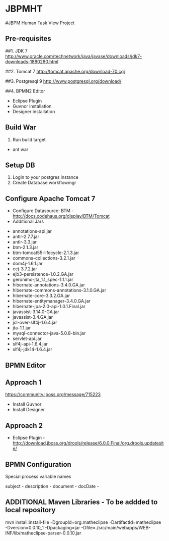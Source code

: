 JBPMHT
======

#JBPM Human Task View Project

Pre-requisites
--------------

##1. JDK 7
http://www.oracle.com/technetwork/java/javase/downloads/jdk7-downloads-1880260.html

##2. Tomcat 7
http://tomcat.apache.org/download-70.cgi

##3. Postgresql 9
http://www.postgresql.org/download/

##4. BPMN2 Editor
* Eclipse Plugin
* Guvnor installation
* Designer installation

Build War
---------
1. Run build target
* ant war

Setup DB
--------
1. Login to your postgres instance
2. Create Database workflowmgr

Configure Apache Tomcat 7
-------------------------
* Configure Datasource: BTM - http://docs.codehaus.org/display/BTM/Tomcat
* Additional Jars

- annotations-api.jar
- antlr-2.7.7.jar
- antlr-3.3.jar
- btm-2.1.3.jar
- btm-tomcat55-lifecycle-2.1.3.jar
- commons-collections-3.2.1.jar
- dom4j-1.6.1.jar
- ecj-3.7.2.jar
- ejb3-persistence-1.0.2.GA.jar
- geronimo-jta_1.1_spec-1.1.1.jar
- hibernate-annotations-3.4.0.GA.jar
- hibernate-commons-annotations-3.1.0.GA.jar
- hibernate-core-3.3.2.GA.jar
- hibernate-entitymanager-3.4.0.GA.jar
- hibernate-jpa-2.0-api-1.0.1.Final.jar
- javassist-3.14.0-GA.jar
- javassist-3.4.GA.jar
- jcl-over-slf4j-1.6.4.jar
- jta-1.1.jar
- mysql-connector-java-5.0.8-bin.jar
- servlet-api.jar
- slf4j-api-1.6.4.jar
- slf4j-jdk14-1.6.4.jar

BPMN Editor
-----------

Approach 1
----------
https://community.jboss.org/message/715223
* Install Guvnor
* Install Designer

Approach 2
----------
* Eclipse Plugin - http://download.jboss.org/drools/release/6.0.0.Final/org.drools.updatesite/

BPMN Configuration
------------------
Special process variable names

subject -
description - 
document - 
docDate - 

ADDITIONAL Maven Libraries - To be addded to local repository
-------------------------------------------------------------
mvn install:install-file -DgroupId=org.matheclipse -DartifactId=matheclipse -Dversion=0.0.10_1 -Dpackaging=jar -Dfile=./src/main/webapps/WEB-INF/lib/matheclipse-parser-0.0.10.jar 


